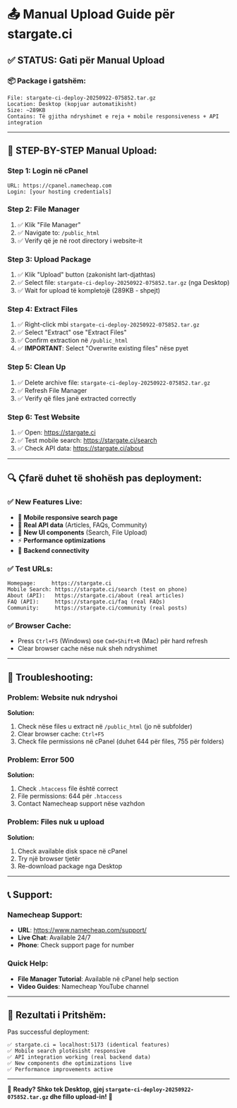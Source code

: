 # 📤 Manual Upload Guide për stargate.ci

## ✅ **STATUS: Gati për Manual Upload**

### **📦 Package i gatshëm:**
```
File: stargate-ci-deploy-20250922-075852.tar.gz
Location: Desktop (kopjuar automatikisht)
Size: ~289KB
Contains: Të gjitha ndryshimet e reja + mobile responsiveness + API integration
```

---

## 🎯 **STEP-BY-STEP Manual Upload:**

### **Step 1: Login në cPanel**
```
URL: https://cpanel.namecheap.com
Login: [your hosting credentials]
```

### **Step 2: File Manager**
1. ✅ Klik "File Manager"
2. ✅ Navigate to: `/public_html`
3. ✅ Verify që je në root directory i website-it

### **Step 3: Upload Package**
1. ✅ Klik "Upload" button (zakonisht lart-djathtas)
2. ✅ Select file: `stargate-ci-deploy-20250922-075852.tar.gz` (nga Desktop)
3. ✅ Wait for upload të kompletojë (289KB - shpejt)

### **Step 4: Extract Files**
1. ✅ Right-click mbi `stargate-ci-deploy-20250922-075852.tar.gz`
2. ✅ Select "Extract" ose "Extract Files"
3. ✅ Confirm extraction në `/public_html`
4. ✅ **IMPORTANT**: Select "Overwrite existing files" nëse pyet

### **Step 5: Clean Up**
1. ✅ Delete archive file: `stargate-ci-deploy-20250922-075852.tar.gz`
2. ✅ Refresh File Manager
3. ✅ Verify që files janë extracted correctly

### **Step 6: Test Website**
1. ✅ Open: https://stargate.ci
2. ✅ Test mobile search: https://stargate.ci/search
3. ✅ Check API data: https://stargate.ci/about

---

## 🔍 **Çfarë duhet të shohësh pas deployment:**

### **✅ New Features Live:**
- 📱 **Mobile responsive search page**
- 🔌 **Real API data** (Articles, FAQs, Community) 
- 🎨 **New UI components** (Search, File Upload)
- ⚡ **Performance optimizations**
- 🔗 **Backend connectivity**

### **✅ Test URLs:**
```
Homepage:     https://stargate.ci
Mobile Search: https://stargate.ci/search (test on phone)
About (API):   https://stargate.ci/about (real articles)
FAQ (API):     https://stargate.ci/faq (real FAQs)
Community:     https://stargate.ci/community (real posts)
```

### **✅ Browser Cache:**
- Press `Ctrl+F5` (Windows) ose `Cmd+Shift+R` (Mac) për hard refresh
- Clear browser cache nëse nuk sheh ndryshimet

---

## 🚨 **Troubleshooting:**

### **Problem: Website nuk ndryshoi**
**Solution:**
1. Check nëse files u extract në `/public_html` (jo në subfolder)
2. Clear browser cache: `Ctrl+F5`
3. Check file permissions në cPanel (duhet 644 për files, 755 për folders)

### **Problem: Error 500**
**Solution:**
1. Check `.htaccess` file është correct
2. File permissions: 644 për `.htaccess`
3. Contact Namecheap support nëse vazhdon

### **Problem: Files nuk u upload**
**Solution:**
1. Check available disk space në cPanel
2. Try një browser tjetër
3. Re-download package nga Desktop

---

## 📞 **Support:**

### **Namecheap Support:**
- **URL**: https://www.namecheap.com/support/
- **Live Chat**: Available 24/7
- **Phone**: Check support page for number

### **Quick Help:**
- **File Manager Tutorial**: Available në cPanel help section
- **Video Guides**: Namecheap YouTube channel

---

## 🎉 **Rezultati i Pritshëm:**

Pas successful deployment:
```
✅ stargate.ci = localhost:5173 (identical features)
✅ Mobile search plotësisht responsive  
✅ API integration working (real backend data)
✅ New components dhe optimizations live
✅ Performance improvements active
```

---

🎯 **Ready? Shko tek Desktop, gjej `stargate-ci-deploy-20250922-075852.tar.gz` dhe fillo upload-in!** 🎯

